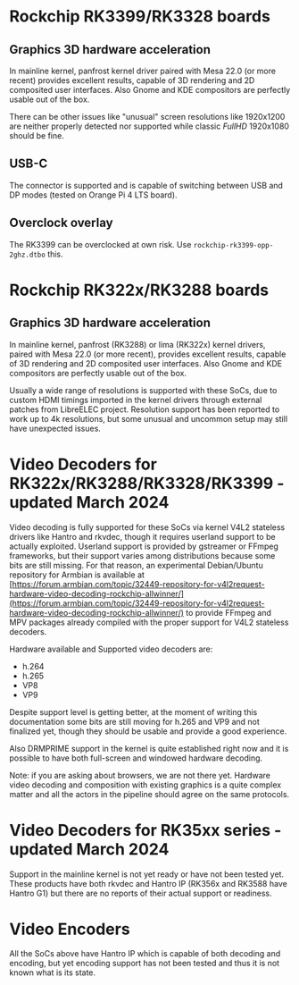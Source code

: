 # Rockchip RK3399/RK3328 boards

## Graphics 3D hardware acceleration
In mainline kernel, panfrost kernel driver paired with Mesa 22.0 (or more recent) provides excellent results, capable of 3D rendering and 2D composited user interfaces.
Also Gnome and KDE compositors are perfectly usable out of the box.

There can be other issues like "unusual" screen resolutions like 1920x1200 are neither properly detected nor supported while classic *FullHD* 1920x1080 should be fine.

## USB-C
The connector is supported and is capable of switching between USB and DP modes (tested on Orange Pi 4 LTS board).

## Overclock overlay
The RK3399 can be overclocked at own risk. Use `rockchip-rk3399-opp-2ghz.dtbo` this.

# Rockchip RK322x/RK3288 boards

## Graphics 3D hardware acceleration
In mainline kernel, panfrost (RK3288) or lima (RK322x) kernel drivers, paired with Mesa 22.0 (or more recent), provides excellent results, capable of 3D rendering and 2D composited user interfaces.
Also Gnome and KDE compositors are perfectly usable out of the box.

Usually a wide range of resolutions is supported with these SoCs, due to custom HDMI timings imported in the kernel drivers through external patches from LibreELEC project. Resolution support has been reported to work up to 4k resolutions, but some unusual and uncommon setup may still have unexpected issues.

# Video Decoders for RK322x/RK3288/RK3328/RK3399 - updated March 2024

Video decoding is fully supported for these SoCs via kernel V4L2 stateless drivers like Hantro and rkvdec, though it requires userland support to be actually exploited.
Userland support is provided by gstreamer or FFmpeg frameworks, but their support varies among distributions because some bits are still missing.
For that reason, an experimental Debian/Ubuntu repository for Armbian is available at [https://forum.armbian.com/topic/32449-repository-for-v4l2request-hardware-video-decoding-rockchip-allwinner/](https://forum.armbian.com/topic/32449-repository-for-v4l2request-hardware-video-decoding-rockchip-allwinner/) to provide FFmpeg and MPV packages already compiled with the proper support for V4L2 stateless decoders.

Hardware available and Supported video decoders are:
* h.264
* h.265
* VP8
* VP9

Despite support level is getting better, at the moment of writing this documentation some bits are still moving for h.265 and VP9 and not finalized yet, though they should be usable and provide a good experience.

Also DRMPRIME support in the kernel is quite established right now and it is possible to have both full-screen and windowed hardware decoding.

Note: if you are asking about browsers, we are not there yet. Hardware video decoding and composition with existing graphics is a quite complex matter and all the actors in the pipeline should agree on the same protocols.

# Video Decoders for RK35xx series - updated March 2024

Support in the mainline kernel is not yet ready or have not been tested yet. 
These products have both rkvdec and Hantro IP (RK356x and RK3588 have Hantro G1) but there are no reports of their actual support or readiness.

# Video Encoders

All the SoCs above have Hantro IP which is capable of both decoding and encoding, but yet encoding support has not been tested and thus it is not known what is its state.
